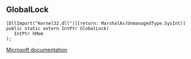 ## GlobalLock

```
[DllImport("Kernel32.dll")][return: MarshalAs(UnmanagedType.SysInt)]
public static extern IntPtr GlobalLock(
   IntPtr hMem
);
```

[Microsoft documentation](https://docs.microsoft.com/en-us/windows/win32/api/winbase/nf-winbase-globallock)
